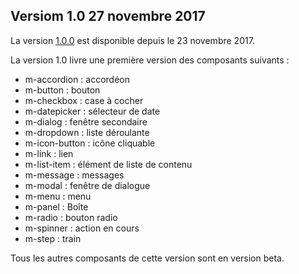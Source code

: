 <h2>Versiom 1.0 27 novembre 2017</h2>

La version <a href='https://github.com/ulaval/modul-components/releases/tag/v1.0.0'>1.0.0</a> est disponible depuis le 23 novembre 2017.

La version 1.0 livre une première version des composants suivants&nbsp;:
  <ul class="m-u--bullet-list">
    <li>m-accordion : accordéon</li>
    <li>m-button : bouton</li>
    <li>m-checkbox : case à cocher</li>
    <li>m-datepicker : sélecteur de date</li>
    <li>m-dialog : fenêtre secondaire</li>
    <li>m-dropdown : liste déroulante</li>
    <li>m-icon-button : icône cliquable</li>
    <li>m-link : lien</li>
    <li>m-list-item : élément de liste de contenu</li>
    <li>m-message : messages</li>
    <li>m-modal : fenêtre de dialogue</li>
    <li>m-menu : menu</li>
    <li>m-panel : Boîte</li>
    <li>m-radio : bouton radio</li>
    <li>m-spinner : action en cours</li>
    <li>m-step : train</li>
 </ul>

 Tous les autres composants de cette version sont en version beta.